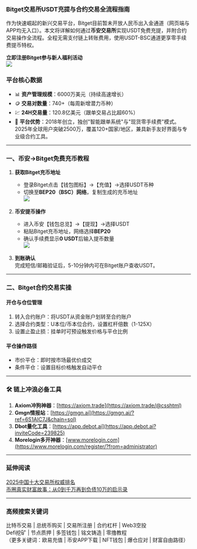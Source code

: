 ### Bitget交易所USDT充提与合约交易全流程指南

作为快速崛起的新兴交易平台，Bitget目前暂未开放人民币出入金通道（网页端与APP均无入口）。本文将详解如何通过**币安交易所**实现USDT免费充提，并附合约交易操作全流程。全程无需支付链上转账费用，使用USDT-BSC通道更享零手续费提币特权。

**立即注册Bitget参与新人福利活动**  
[![](https://fe095ec.webp.li/top-10-exchanges-003.jpg)](https://www.bitget.com/zh-CN/referral/register?from=referral&clacCode=VRNEYUTR)

### 平台核心数据
- 📊 **资产管理规模**：6000万美元（持续高速增长）
- 🪙 **交易对数量**：740+（每周新增潜力币种）
- 💹 **24H交易量**：120.8亿美元（跟单交易占比超60%）
- 🌟 **平台优势**：2018年创立，独创"智能跟单系统"与"现货零手续费"模式。2025年全球用户突破2500万，覆盖120+国家/地区，兼具新手友好界面与专业级合约工具。

---

### 一、币安→Bitget免费充币教程
1. **获取Bitget充币地址**  
   - 登录Bitget点击【钱包图标】→【充值】→选择USDT币种
   - 切换至**BEP20（BSC）网络**，复制生成的充币地址  
   [![](https://307e939.webp.li/20250415174119986.png)](https://btc8848.com/top-10-exchanges)

2. **币安提币操作**  
   - 进入币安【钱包总览】→【提现】→选择USDT
   - 粘贴Bitget充币地址，网络选择**BEP20**
   - 确认手续费显示**0 USDT**后输入提币数量  
   [![](https://307e939.webp.li/20250415174345870.png)](https://btc8848.com/top-10-exchanges)

3. **到账确认**  
   完成短信/邮箱验证后，5-10分钟内可在Bitget账户查收USDT。

---

### 二、Bitget合约交易实操
#### 开仓与仓位管理
1. 转入合约账户：将USDT从资金账户划转至合约账户
2. 选择合约类型：U本位/币本位合约，设置杠杆倍数（1-125X）
3. 设置止盈止损：挂单时可预设触发价格与平仓比例

#### 平仓操作路径
- 市价平仓：即时按市场最优价成交
- 条件平仓：设置目标价格触发自动平仓

---

### 🛠️ 链上冲浪必备工具
1. **Axiom冲狗神器**：[https://axiom.trade](https://axiom.trade/@csshtml)  
2. **Gmgn情报站**：[https://gmgn.ai](https://gmgn.ai/?ref=6S1AIC7J&chain=sol)  
3. **Dbot量化工具**：[https://app.debot.ai](https://app.debot.ai?inviteCode=239825)  
4. **Morelogin多开神器**：[www.morelogin.com](https://www.morelogin.com/register/?from=administrator)  

---

### 延伸阅读
[2025中国十大交易所权威排名](https://btc8848.com/top-10-exchanges/)  
[币圈真实财富故事：从0到千万再到负债10万的启示录](https://heiyetouzi.xyz/biquanstory001/)

---

### 高频搜索关键词
比特币交易 | 总统币购买 | 交易所注册 | 合约杠杆 | Web3空投  
Defi挖矿 | 节点质押 | 多签钱包 | 铭文铸造 | 零撸教程  
（更多关键词：欧易充值 | 币安APP下载 | NFT钱包 | 爆仓应对 | 财富自由路径）
